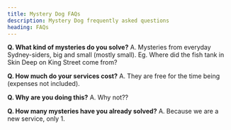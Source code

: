```yaml
---
title: Mystery Dog FAQs
description: Mystery Dog frequently asked questions
heading: FAQs
---
```


<p><strong>Q. What kind of mysteries do you solve?</strong>
A. Mysteries from everyday Sydney-siders, big and small (mostly small). Eg. Where did the fish tank in Skin Deep on King Street come from?</p>
<p><strong>Q. How much do your services cost?</strong>
A. They are free for the time being (expenses not included).</p>
<p><strong>Q. Why are you doing this?</strong>
A. Why not??</p>
<p><strong>Q. How many mysteries have you already solved?</strong>
A. Because we are a new service, only 1.</p>
